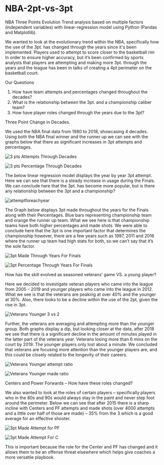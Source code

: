 # NBA-2pt-vs-3pt
NBA Three Points Evolution Trend analysis based on multiple factors (independent variables) with linear-regression model using Python (Pandas and Matplotlib).

We wanted to look at the evolutionary trend within the NBA, specifically how the use of the 3pt. has changed through the years since it's been implemented. Players used to attempt to score closer to the basketball rim In order to ensure higher accuracy, but it’s been confirmed by sports analysts that players are attempting and making more 3pt. through the years and the league has been in talks of creating a 4pt perimeter on the basketball court. 

Our Questions

1.	How have team attempts and percentages changed throughout the decades?
2.	What is the relationship between the 3pt. and a championship caliber team?
3.	How have player roles changed through the years due to the 3pt?

Three Point Change in Decades.

We used the NBA final data from 1980 to 2018, showcasing 4 decades. Using both the NBA final winner and the runner up we can see with the graphs below that there as significant increases in 3pt attempts and percentages.

![3 pts Attempts Through Decades](https://user-images.githubusercontent.com/59676112/91520474-6b9dec80-e8c3-11ea-8c77-b1352a470445.png)

![3 pts Percentage Through Decades](https://user-images.githubusercontent.com/59676112/91520502-75bfeb00-e8c3-11ea-8d56-a37e0a65c268.png)

The below linear regression model displays the year by year 3pt attempt. Here we can see that there is a steady increase in usage during the Finals. We can conclude here that the 3pt. has become more popular, but is there any relationship between the 3pt and a championship? 

![attemptforeachyear](https://user-images.githubusercontent.com/59676112/91517188-3b525000-e8bb-11ea-83f3-d5763000bece.png)

The Graph below displays 3pt made throughout the years for the Finals along with their Percentages. Blue bars representing championship team and orange the runner up team. What we see here is that championship teams have both higher percentages and made shots. We were able to conclude here that the 3pt is one important factor that determines the championship however, there are a few years such as 1997, 2011 and 2016 where the runner up team had high stats for both, so we can’t say that it’s the sole factor.

![3pt Made Through Years For Finals](https://user-images.githubusercontent.com/59676112/91520779-1e6e4a80-e8c4-11ea-98aa-d3e58ee89ba7.png)

![3pt Percentage Through Years For Finals](https://user-images.githubusercontent.com/59676112/91520816-38a82880-e8c4-11ea-9696-fad84d90af4e.png)

How has the skill evolved as seasoned veterans’ game VS. a young player?

Here we decided to investigate veteran players who came into the league from 2005 – 2019 and younger players who came into the league in 2012. What we see is that the veterans are peaking at over 40% and the younger at 30%. Also, there looks to be a decline within the use of the 2pt, given the rise in 3pt. 

![Veterans   Younger 3 vs 2](https://user-images.githubusercontent.com/59676112/91521309-5cb83980-e8c5-11ea-801c-307b3a16674b.PNG)

Further, the veterans are averaging and attempting more than the younger group. Both graphs display a dip, but looking closer at the data, after 2018 we see that there is a significant decline in the amount of minutes played in the latter part of the veterans year. Veterans losing more than 6 mins on the court by 2019. The younger players only lost about a minute. We concluded that veterans are focusing more attention than the younger players are, and this could be closely related to the longevity of their careers.

![Veterans   Younger attempt ratio](https://user-images.githubusercontent.com/59676112/91521160-0d720900-e8c5-11ea-8d82-c52c1cc5acbe.PNG)

![Veterans   Younger made ratio](https://user-images.githubusercontent.com/59676112/91521174-1236bd00-e8c5-11ea-85bc-db1a6d752f90.PNG)

Centers and Power Forwards – How have these roles changed?

We also wanted to look at the roles of certain players – specifically players who in the 80s and 90s would always stay in the paint and never step foot around the perimeter. Below we can see that after 2015 there is a sharp incline with Centers and PF attempts and made shots (over 4000 attempts and a little over half of those are made) – 35% from the 3 which is a good average for an effective shooter.

![3pt Made   Attempt for PF](https://user-images.githubusercontent.com/59676112/91520862-5c6b6e80-e8c4-11ea-8845-e9aa54a675ff.png)

![3pt Made   Attempt For C](https://user-images.githubusercontent.com/59676112/91520888-74db8900-e8c4-11ea-9532-43daa59f7dbd.png)

This is important because the role for the Center and PF has changed and it allows them to be an offense threat elsewhere which helps give coaches a more versatile playbook. 

